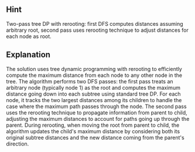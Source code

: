 ## Hint
Two-pass tree DP with rerooting: first DFS computes distances assuming arbitrary root, second pass uses rerooting technique to adjust distances for each node as root.

## Explanation
The solution uses tree dynamic programming with rerooting to efficiently compute the maximum distance from each node to any other node in the tree. The algorithm performs two DFS passes: the first pass treats an arbitrary node (typically node 1) as the root and computes the maximum distance going down into each subtree using standard tree DP. For each node, it tracks the two largest distances among its children to handle the case where the maximum path passes through the node. The second pass uses the rerooting technique to propagate information from parent to child, adjusting the maximum distances to account for paths going up through the parent. During rerooting, when moving the root from parent to child, the algorithm updates the child's maximum distance by considering both its original subtree distances and the new distance coming from the parent's direction. 
